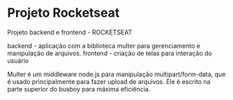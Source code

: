 # Projeto Rocketseat
Projeto backend e frontend - ROCKETSEAT

backend  - aplicação com a biblioteca multer para gerenciamento e manipulação de arquivos.
frontend - criação de telas para interação do usuário

Multer é um middleware node.js para manipulação multipart/form-data, que é usado principalmente para fazer upload de arquivos. Ele é escrito na parte superior do busboy para máxima eficiência.
